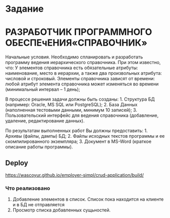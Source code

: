 # Задание #
# РАЗРАБОТЧИК ПРОГРАММНОГО ОБЕСПЕчЕНИЯ«СПРАВОЧНИК» #


Начальные условия.
Необходимо спланировать и разработать программу ведения иерархического справочника. При этом известно, что:
У элементов справочника есть обязательные атрибуты: наименование, место в иерархии, а также два произвольных атрибута: числовой и строковый.
Элементы справочника зависят от времени: любой атрибут элемента справочника может изменяться во времени (минимальный интервал – 1 день);

В процессе решения задачи должны быть созданы:
    1. Структура БД (например: Oracle, MS SQL или PostgreSQL);
    2. База Данных (наполненная тестовыми данными, минимум 10 записей);
    3. Пользовательский интерфейс для ведения справочника (добавление, удаление, редактирование данных).

По результатам выполненных работ Вы должны предоставить:
    1. Архивы (файлы, дампы) БД;
    2. Файлы исходных текстов программы и ее скомпилированного экземпляра;
    3. Документ в MS-Word (краткое описание работы программы).
    
## Deploy ##
https://wascoyur.github.io/employer-simpl/crud-application/build/

### Что реализовано ###
1. Добавление элементов в список. Список пока находится на клиенте и в БД не отправляется
2. Просмотр списка добавленных сущьностей.
